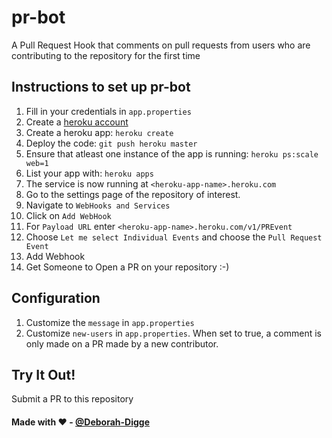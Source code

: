 # pr-bot
A Pull Request Hook that comments on pull requests from users who are contributing to the repository for the first time

## Instructions to set up pr-bot

1. Fill in your credentials in `app.properties`
2. Create a [heroku account](https://www.heroku.com/)
3. Create a heroku app: `heroku create`
4. Deploy the code: `git push heroku master`
5. Ensure that atleast one instance of the app is running: `heroku ps:scale web=1`
6. List your app with: `heroku apps`
7. The service is now running at `<heroku-app-name>.heroku.com` 
8. Go to the settings page of the repository of interest.
9. Navigate to `WebHooks and Services`
10. Click on `Add WebHook`
11. For `Payload URL` enter `<heroku-app-name>.heroku.com/v1/PREvent`
12. Choose `Let me select Individual Events` and choose the `Pull Request Event`
13. Add Webhook
14. Get Someone to Open a PR on your repository :-)

## Configuration

1. Customize the  `message` in `app.properties`
2. Customize `new-users` in `app.properties`. When set to true, a comment is only made on a PR made by a new contributor.

## Try It Out!
Submit a PR to this repository

#### Made with :heart: - [@Deborah-Digge](http://github.com/Deborah-Digges)
